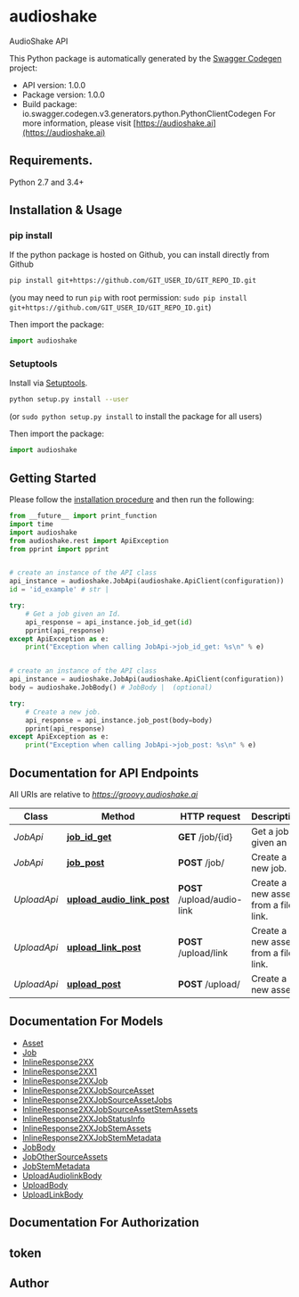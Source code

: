 # audioshake
AudioShake API

This Python package is automatically generated by the [Swagger Codegen](https://github.com/swagger-api/swagger-codegen) project:

- API version: 1.0.0
- Package version: 1.0.0
- Build package: io.swagger.codegen.v3.generators.python.PythonClientCodegen
For more information, please visit [https://audioshake.ai](https://audioshake.ai)

## Requirements.

Python 2.7 and 3.4+

## Installation & Usage
### pip install

If the python package is hosted on Github, you can install directly from Github

```sh
pip install git+https://github.com/GIT_USER_ID/GIT_REPO_ID.git
```
(you may need to run `pip` with root permission: `sudo pip install git+https://github.com/GIT_USER_ID/GIT_REPO_ID.git`)

Then import the package:
```python
import audioshake
```

### Setuptools

Install via [Setuptools](http://pypi.python.org/pypi/setuptools).

```sh
python setup.py install --user
```
(or `sudo python setup.py install` to install the package for all users)

Then import the package:
```python
import audioshake
```

## Getting Started

Please follow the [installation procedure](#installation--usage) and then run the following:

```python
from __future__ import print_function
import time
import audioshake
from audioshake.rest import ApiException
from pprint import pprint


# create an instance of the API class
api_instance = audioshake.JobApi(audioshake.ApiClient(configuration))
id = 'id_example' # str |

try:
    # Get a job given an Id.
    api_response = api_instance.job_id_get(id)
    pprint(api_response)
except ApiException as e:
    print("Exception when calling JobApi->job_id_get: %s\n" % e)


# create an instance of the API class
api_instance = audioshake.JobApi(audioshake.ApiClient(configuration))
body = audioshake.JobBody() # JobBody |  (optional)

try:
    # Create a new job.
    api_response = api_instance.job_post(body=body)
    pprint(api_response)
except ApiException as e:
    print("Exception when calling JobApi->job_post: %s\n" % e)
```

## Documentation for API Endpoints

All URIs are relative to *https://groovy.audioshake.ai*

Class | Method | HTTP request | Description
------------ | ------------- | ------------- | -------------
*JobApi* | [**job_id_get**](docs/JobApi.md#job_id_get) | **GET** /job/{id} | Get a job given an Id.
*JobApi* | [**job_post**](docs/JobApi.md#job_post) | **POST** /job/ | Create a new job.
*UploadApi* | [**upload_audio_link_post**](docs/UploadApi.md#upload_audio_link_post) | **POST** /upload/audio-link | Create a new asset from a file link.
*UploadApi* | [**upload_link_post**](docs/UploadApi.md#upload_link_post) | **POST** /upload/link | Create a new asset from a file link.
*UploadApi* | [**upload_post**](docs/UploadApi.md#upload_post) | **POST** /upload/ | Create a new asset.

## Documentation For Models

 - [Asset](docs/Asset.md)
 - [Job](docs/Job.md)
 - [InlineResponse2XX](docs/InlineResponse2XX.md)
 - [InlineResponse2XX1](docs/InlineResponse2XX1.md)
 - [InlineResponse2XXJob](docs/InlineResponse2XXJob.md)
 - [InlineResponse2XXJobSourceAsset](docs/InlineResponse2XXJobSourceAsset.md)
 - [InlineResponse2XXJobSourceAssetJobs](docs/InlineResponse2XXJobSourceAssetJobs.md)
 - [InlineResponse2XXJobSourceAssetStemAssets](docs/InlineResponse2XXJobSourceAssetStemAssets.md)
 - [InlineResponse2XXJobStatusInfo](docs/InlineResponse2XXJobStatusInfo.md)
 - [InlineResponse2XXJobStemAssets](docs/InlineResponse2XXJobStemAssets.md)
 - [InlineResponse2XXJobStemMetadata](docs/InlineResponse2XXJobStemMetadata.md)
 - [JobBody](docs/JobBody.md)
 - [JobOtherSourceAssets](docs/JobOtherSourceAssets.md)
 - [JobStemMetadata](docs/JobStemMetadata.md)
 - [UploadAudiolinkBody](docs/UploadAudiolinkBody.md)
 - [UploadBody](docs/UploadBody.md)
 - [UploadLinkBody](docs/UploadLinkBody.md)

## Documentation For Authorization


## token



## Author


